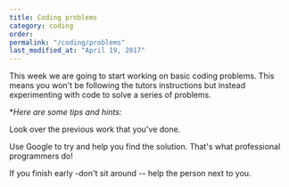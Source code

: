 ```yaml
---
title: Coding problems
category: coding
order: 
permalink: "/coding/problems"
last_modified_at: "April 19, 2017"
---
```


This week we are going to start working on basic coding problems. This means you won't be following the tutors instructions but instead experimenting with code to solve a series of problems.

**Here are some tips and hints:*

Look over the previous work that you've done.

Use Google to try and help you find the solution. That's what professional programmers do!

If you finish early -don't sit around -- help the person next to you.
